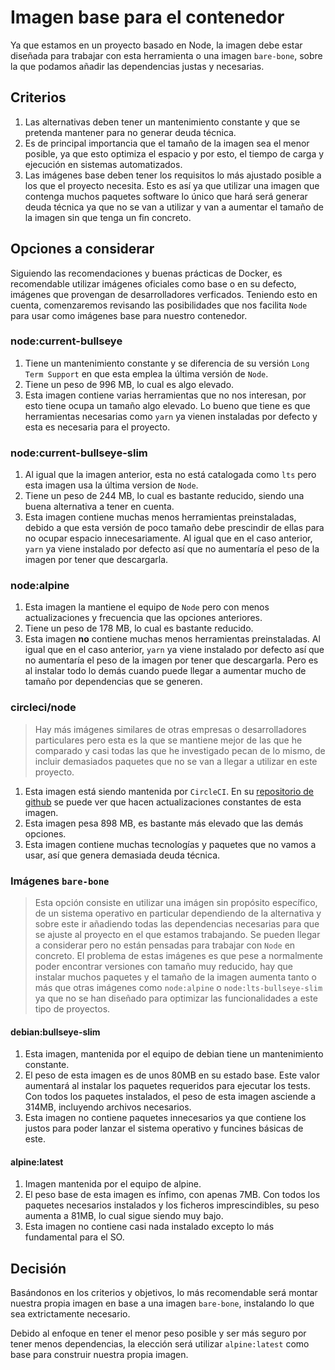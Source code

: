 # Imagen base para el contenedor

Ya que estamos en un proyecto basado en Node, la imagen debe estar diseñada para trabajar con esta herramienta o una imagen `bare-bone`, sobre la que podamos añadir las dependencias justas y necesarias.

## Criterios

1. Las alternativas deben tener un mantenimiento constante y que se pretenda mantener para no generar deuda técnica.
2. Es de principal importancia que el tamaño de la imagen sea el menor posible, ya que esto optimiza el espacio y por esto, el tiempo de carga y ejecución en sistemas automatizados.
3. Las imágenes base deben tener los requisitos lo más ajustado posible a los que el proyecto necesita. Esto es así ya que utilizar una imagen que contenga muchos paquetes software lo único que hará será generar deuda técnica ya que no se van a utilizar y van a aumentar el tamaño de la imagen sin que tenga un fin concreto.

## Opciones a considerar

Siguiendo las recomendaciones y buenas prácticas de Docker, es recomendable utilizar imágenes oficiales como base o en su defecto, imágenes que provengan de desarrolladores verficados. Teniendo esto en cuenta, comenzaremos revisando las posibilidades que nos facilita `Node` para usar como imágenes base para nuestro contenedor.

### node:current-bullseye
1. Tiene un mantenimiento constante y se diferencia de su versión `Long Term Support` en que esta emplea la última versión de `Node`.
2. Tiene un peso de 996 MB, lo cual es algo elevado.
3. Esta imagen contiene varias herramientas que no nos interesan, por esto tiene ocupa un tamaño algo elevado. Lo bueno que tiene es que herramientas necesarias como `yarn` ya vienen instaladas por defecto y esta es necesaria para el proyecto.

### node:current-bullseye-slim
1. Al igual que la imagen anterior, esta no está catalogada como `lts` pero esta imagen usa la última version de `Node`.
2. Tiene un peso de 244 MB, lo cual es bastante reducido, siendo una buena alternativa a tener en cuenta.
3. Esta imagen contiene muchas menos herramientas preinstaladas, debido a que esta versión de poco tamaño debe prescindir de ellas para no ocupar espacio innecesariamente. Al igual que en el caso anterior, `yarn` ya viene instalado por defecto así que no aumentaría el peso de la imagen por tener que descargarla.

### node:alpine
1. Esta imagen la mantiene el equipo de `Node` pero con menos actualizaciones y frecuencia que las opciones anteriores.
2. Tiene un peso de 178 MB, lo cual es bastante reducido.
3. Esta imagen **no** contiene muchas menos herramientas preinstaladas. Al igual que en el caso anterior, `yarn` ya viene instalado por defecto así que no aumentaría el peso de la imagen por tener que descargarla. Pero es al instalar todo lo demás cuando puede llegar a aumentar mucho de tamaño por dependencias que se generen.

### circleci/node
> Hay más imágenes similares de otras empresas o desarrolladores particulares pero esta es la que se mantiene mejor de las que he comparado y casi todas las que he investigado pecan de lo mismo, de incluir demasiados paquetes que no se van a llegar a utilizar en este proyecto.
1. Esta imagen está siendo mantenida por `CircleCI`. En su [repositorio de github](https://github.com/CircleCI-Public/cimg-node) se puede ver que hacen actualizaciones constantes de esta imagen.
2. Esta imagen pesa 898 MB, es bastante más elevado que las demás opciones.
3. Esta imagen contiene muchas tecnologías y paquetes que no vamos a usar, así que genera demasiada deuda técnica.

### Imágenes `bare-bone`
> Esta opción consiste en utilizar una imágen sin propósito específico, de un sistema operativo en particular dependiendo de la alternativa y sobre este ir añadiendo todas las dependencias necesarias para que se ajuste al proyecto en el que estamos trabajando. Se pueden llegar a considerar pero no están pensadas para trabajar con `Node` en concreto.  El problema de estas imágenes es que pese a normalmente poder encontrar versiones con tamaño muy reducido, hay que instalar muchos paquetes y el tamaño de la imagen aumenta tanto o más que otras imágenes como `node:alpine` o `node:lts-bullseye-slim` ya que no se han diseñado para optimizar las funcionalidades a este tipo de proyectos.

#### debian:bullseye-slim
1. Esta imagen, mantenida por el equipo de debian tiene un mantenimiento constante.
2. El peso de esta imagen es de unos 80MB en su estado base. Este valor aumentará al instalar los paquetes requeridos para ejecutar los tests. Con todos los paquetes instalados, el peso de esta imagen asciende a 314MB, incluyendo archivos necesarios.
3. Esta imagen no contiene paquetes innecesarios ya que contiene los justos para poder lanzar el sistema operativo y funcines básicas de este.

#### alpine:latest
1. Imagen mantenida por el equipo de alpine.
2. El peso base de esta imagen es ínfimo, con apenas 7MB. Con todos los paquetes necesarios instalados y los ficheros imprescindibles, su peso aumenta a 81MB, lo cual sigue siendo muy bajo.
3. Esta imagen no contiene casi nada instalado excepto lo más fundamental para el SO.

## Decisión

Basándonos en los criterios y objetivos, lo más recomendable será montar nuestra propia imagen en base a una imagen `bare-bone`, instalando lo que sea extrictamente necesario.

Debido al enfoque en tener el menor peso posible y ser más seguro por tener menos dependencias, la elección será utilizar `alpine:latest` como base para construir nuestra propia imagen.